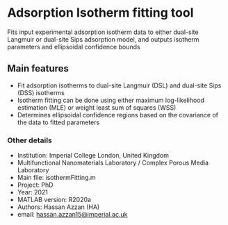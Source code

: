 # Adsorption Isotherm fitting tool

Fits input experimental adsorption isotherm data to either dual-site Langmuir or dual-site Sips adsorption model, and outputs isotherm parameters and ellipsoidal confidence bounds

## Main features

- Fit adsorption isotherms to dual-site Langmuir (DSL) and dual-site Sips (DSS) isotherms
- Isotherm fitting can be done using either maximum log-likelihood estimation (MLE) or weight least sum of squares (WSS)
- Determines ellipsoidal confidence regions based on the covariance of the data to fitted parameters

### Other details
- Institution: Imperial College London, United Kingdom
- Multifunctional Nanomaterials Laboratory / Complex Porous Media Laboratory
- Main file: isothermFitting.m
- Project: PhD
- Year: 2021
- MATLAB version: R2020a
- Authors: Hassan Azzan (HA)
- email: hassan.azzan15@imperial.ac.uk

